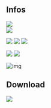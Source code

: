 ## Infos
[![](https://tokei.rs/b1/github/baramex/brute-force-english-solitaire)]()<br/>
[![](https://img.shields.io/github/languages/top/baramex/brute-force-english-solitaire?style=for-the-badge)]()

[![](https://img.shields.io/github/downloads/baramex/brute-force-english-solitaire/total.svg?style=for-the-badge)](https://github.com/baramex/brute-force-english-solitaire/releases/)
[![](https://img.shields.io/github/v/release/baramex/brute-force-english-solitaire.svg?style=for-the-badge&label=last%20release)](https://github.com/baramex/brute-force-english-solitaire/releases/latest/)
[![](https://img.shields.io/github/release-date/baramex/brute-force-english-solitaire.svg?style=for-the-badge&label=last%20release%20date)](https://github.com/baramex/brute-force-english-solitaire/releases/latest/)

[![](https://img.shields.io/github/license/baramex/brute-force-english-solitaire.svg?style=for-the-badge)](https://choosealicense.com/licenses/lgpl-3.0/)
[![](https://img.shields.io/badge/author-baramex-red?style=for-the-badge)](https://github.com/baramex/)

![img](https://user-images.githubusercontent.com/47333747/131183184-072871f5-1d5b-4b89-b988-834beb8023c8.PNG)

## Download
[![](https://img.shields.io/github/v/release/baramex/brute-force-english-solitaire.svg?style=for-the-badge&label=last%20release)](https://github.com/baramex/brute-force-english-solitaire/releases/latest/)
